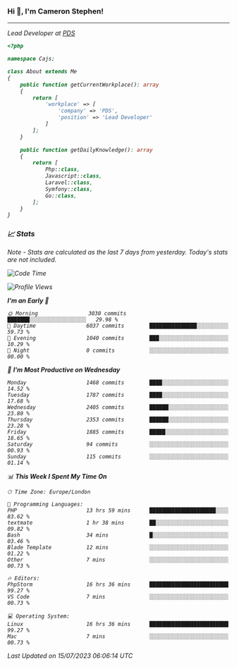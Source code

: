 ### Hi 👋, I'm Cameron Stephen!
<hr>
<p><em>Lead Developer at <a href="https://prindatasolutions.co.uk">PDS</a></p>


```php
<?php

namespace Cajs;

class About extends Me
{
    public function getCurrentWorkplace(): array
    {
        return [
            'workplace' => [
                'company' => 'PDS',
                'position' => 'Lead Developer'
            ]
        ];
    }

    public function getDailyKnowledge(): array
    {
        return [
            Php::class,
            Javascript::class,
            Laravel::class,
            Symfony::class,
            Go::class,
        ];
    }
}
```

### 📈 Stats
<p><em>Note - Stats are calculated as the last 7 days from yesterday. Today's stats are not included.</em></p>


<!--START_SECTION:waka-->
![Code Time](http://img.shields.io/badge/Code%20Time-3%2C457%20hrs%2037%20mins-blue)

![Profile Views](http://img.shields.io/badge/Profile%20Views-13-blue)

**I'm an Early 🐤** 

```text
🌞 Morning                3030 commits        ███████░░░░░░░░░░░░░░░░░░   29.98 % 
🌆 Daytime                6037 commits        ███████████████░░░░░░░░░░   59.73 % 
🌃 Evening                1040 commits        ███░░░░░░░░░░░░░░░░░░░░░░   10.29 % 
🌙 Night                  0 commits           ░░░░░░░░░░░░░░░░░░░░░░░░░   00.00 % 
```
📅 **I'm Most Productive on Wednesday** 

```text
Monday                   1468 commits        ████░░░░░░░░░░░░░░░░░░░░░   14.52 % 
Tuesday                  1787 commits        ████░░░░░░░░░░░░░░░░░░░░░   17.68 % 
Wednesday                2405 commits        ██████░░░░░░░░░░░░░░░░░░░   23.80 % 
Thursday                 2353 commits        ██████░░░░░░░░░░░░░░░░░░░   23.28 % 
Friday                   1885 commits        █████░░░░░░░░░░░░░░░░░░░░   18.65 % 
Saturday                 94 commits          ░░░░░░░░░░░░░░░░░░░░░░░░░   00.93 % 
Sunday                   115 commits         ░░░░░░░░░░░░░░░░░░░░░░░░░   01.14 % 
```


📊 **This Week I Spent My Time On** 

```text
🕑︎ Time Zone: Europe/London

💬 Programming Languages: 
PHP                      13 hrs 59 mins      █████████████████████░░░░   83.62 % 
textmate                 1 hr 38 mins        ██░░░░░░░░░░░░░░░░░░░░░░░   09.82 % 
Bash                     34 mins             █░░░░░░░░░░░░░░░░░░░░░░░░   03.46 % 
Blade Template           12 mins             ░░░░░░░░░░░░░░░░░░░░░░░░░   01.22 % 
Other                    7 mins              ░░░░░░░░░░░░░░░░░░░░░░░░░   00.73 % 

🔥 Editors: 
PhpStorm                 16 hrs 36 mins      █████████████████████████   99.27 % 
VS Code                  7 mins              ░░░░░░░░░░░░░░░░░░░░░░░░░   00.73 % 

💻 Operating System: 
Linux                    16 hrs 36 mins      █████████████████████████   99.27 % 
Mac                      7 mins              ░░░░░░░░░░░░░░░░░░░░░░░░░   00.73 % 
```


 Last Updated on 15/07/2023 06:06:14 UTC
<!--END_SECTION:waka-->
